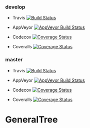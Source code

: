 ### develop 
 * Travis [![Build Status](https://travis-ci.org/abossenbroek/GeneralTree.svg?branch=develop)](https://travis-ci.org/abossenbroek/GeneralTree)

 * AppVeyor [![AppVeyor Build Status](https://ci.appveyor.com/api/projects/status/github/abossenbroek/GeneralTree?branch=develop&svg=true)](https://ci.appveyor.com/project/abossenbroek/GeneralTree)

 * Codecov [![Coverage Status](https://img.shields.io/codecov/c/github/abossenbroek/GeneralTree/develop.svg)](https://codecov.io/github/abossenbroek/GeneralTree?branch=develop)

 * Coveralls [![Coverage Status](https://coveralls.io/repos/github/abossenbroek/GeneralTree/badge.svg?branch=develop)](https://coveralls.io/github/abossenbroek/GeneralTree?branch=develop)


### master 
 * Travis [![Build Status](https://travis-ci.org/abossenbroek/GeneralTree.svg?branch=master)](https://travis-ci.org/abossenbroek/GeneralTree)

 * AppVeyor [![AppVeyor Build Status](https://ci.appveyor.com/api/projects/status/github/abossenbroek/GeneralTree?branch=master&svg=true)](https://ci.appveyor.com/project/abossenbroek/GeneralTree)

 * Codecov [![Coverage Status](https://img.shields.io/codecov/c/github/abossenbroek/GeneralTree/master.svg)](https://codecov.io/github/abossenbroek/GeneralTree?branch=master)

 * Coveralls [![Coverage Status](https://coveralls.io/repos/github/abossenbroek/GeneralTree/badge.svg?branch=master)](https://coveralls.io/github/abossenbroek/GeneralTree?branch=master)

# GeneralTree
